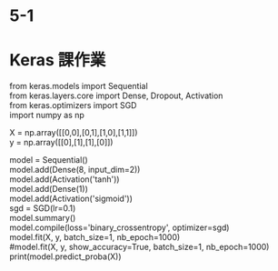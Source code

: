 # 5-1
# Keras 課作業  
from keras.models import Sequential  
from keras.layers.core import Dense, Dropout, Activation  
from keras.optimizers import SGD  
import numpy as np   

X = np.array([[0,0],[0,1],[1,0],[1,1]])  
y = np.array([[0],[1],[1],[0]])  

model = Sequential()  
model.add(Dense(8, input_dim=2))  
model.add(Activation('tanh'))  
model.add(Dense(1))  
model.add(Activation('sigmoid'))  
sgd = SGD(lr=0.1)  
model.summary()  
model.compile(loss='binary_crossentropy', optimizer=sgd)  
model.fit(X, y, batch_size=1, nb_epoch=1000)  
#model.fit(X, y, show_accuracy=True, batch_size=1, nb_epoch=1000)  
print(model.predict_proba(X))  
